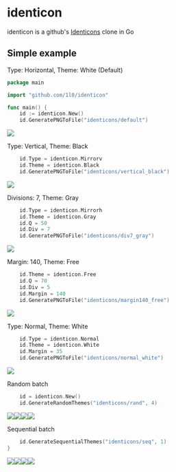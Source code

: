 # identicon

identicon is a github's [Identicons](https://github.com/blog/1586-identicons) clone in Go

## Simple example

Type: Horizontal, Theme: White (Default)
```go
package main

import "github.com/1l0/identicon"

func main() {
	id := identicon.New()
	id.GeneratePNGToFile("identicons/default")
```
![](https://raw.githubusercontent.com/1l0/identicon/master/example/identicons/default.png)

Type: Vertical, Theme: Black
```go
	id.Type = identicon.Mirrorv
	id.Theme = identicon.Black
	id.GeneratePNGToFile("identicons/vertical_black")
```
![](https://raw.githubusercontent.com/1l0/identicon/master/example/identicons/vertical_black.png)

Divisions: 7, Theme: Gray
```go
	id.Type = identicon.Mirrorh
	id.Theme = identicon.Gray
	id.Q = 50
	id.Div = 7
	id.GeneratePNGToFile("identicons/div7_gray")
```
![](https://raw.githubusercontent.com/1l0/identicon/master/example/identicons/div7_gray.png)

Margin: 140, Theme: Free
```go
	id.Theme = identicon.Free
	id.Q = 70
	id.Div = 5
	id.Margin = 140
	id.GeneratePNGToFile("identicons/margin140_free")
```
![](https://raw.githubusercontent.com/1l0/identicon/master/example/identicons/margin140_free.png)

Type: Normal, Theme: White
```go
	id.Type = identicon.Normal
	id.Theme = identicon.White
	id.Margin = 35
	id.GeneratePNGToFile("identicons/normal_white")
```
![](https://raw.githubusercontent.com/1l0/identicon/master/example/identicons/normal_white.png)

Random batch
```go
	id = identicon.New()
	id.GenerateRandomThemes("identicons/rand", 4)
```
![](https://raw.githubusercontent.com/1l0/identicon/master/example/identicons/rand1_white.png)![](https://raw.githubusercontent.com/1l0/identicon/master/example/identicons/rand2_free.png)![](https://raw.githubusercontent.com/1l0/identicon/master/example/identicons/rand3_white.png)![](https://raw.githubusercontent.com/1l0/identicon/master/example/identicons/rand4_free.png)

Sequential batch
```go
	id.GenerateSequentialThemes("identicons/seq", 1)
}
```
![](https://raw.githubusercontent.com/1l0/identicon/master/example/identicons/seq1_white.png)![](https://raw.githubusercontent.com/1l0/identicon/master/example/identicons/seq1_black.png)![](https://raw.githubusercontent.com/1l0/identicon/master/example/identicons/seq1_gray.png)![](https://raw.githubusercontent.com/1l0/identicon/master/example/identicons/seq1_free.png)
